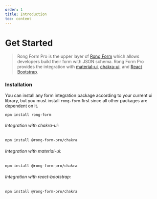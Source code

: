 ```yaml
---
order: 1
title: Introduction
toc: content
---
```


# Get Started

> Rong Form Pro is the upper layer of [Rong Form](https://github.com/TingzhouJia/RForm) which allows developers build their form with JSON schema. Rong Form Pro provides the 
integration with [material-ui](https://material-ui.com/), [chakra-ui](https://chakra-ui.com/), and [React Bootstrap](https://react-bootstrap.github.io/).

### Installation

You can install any form integration package according to your current ui library, but you must install `rong-form` first since all other packages are dependent on it.

```
npm install rong-form
```

###### Integration with chakra-ui:
```bash
npm install @rong-form-pro/chakra

```
###### Integration with material-ui:
```bash
npm install @rong-form-pro/chakra

```
###### Integration with react-bootstrap:
```bash
npm install @rong-form-pro/chakra

```




